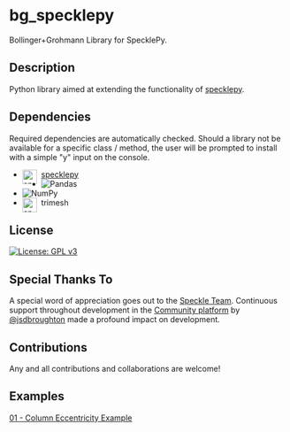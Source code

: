 # bg_specklepy
Bollinger+Grohmann Library for SpecklePy.

## Description
Python library aimed at extending the functionality of [specklepy](https://github.com/specklesystems/specklepy).

## Dependencies
Required dependencies are automatically checked. Should a library not be available for a specific class / method, the user will be prompted to install with a simple "y" input on the console. 
* <img align="left" alt="specklepy" width="26px" src="https://speckle.systems/content/images/2022/06/logo-blue-2.png" style="padding-right:5px;">[specklepy](https://github.com/specklesystems/specklepy)
* ![Pandas](https://img.shields.io/badge/pandas-%23150458.svg?style=for-the-badge&logo=pandas&logoColor=white)
* ![NumPy](https://img.shields.io/badge/numpy-%23013243.svg?style=for-the-badge&logo=numpy&logoColor=white)
* <img align="left" alt="specklepy" width="26px" src="https://user-images.githubusercontent.com/1403074/50364429-c135c980-0524-11e9-8128-bdefe1ea8de8.png" style="padding-right:5px;">trimesh

## License
[![License: GPL v3](https://img.shields.io/badge/License-GPLv3-blue.svg)](https://www.gnu.org/licenses/gpl-3.0)

## Special Thanks To
A special word of appreciation goes out to the [Speckle Team](https://speckle.systems/). Continuous support throughout development in the [Community platform](https://speckle.community/) by [@jsdbroughton](https://github.com/jsdbroughton) made a profound impact on development.

## Contributions
Any and all contributions and collaborations are welcome! 

## Examples
[01 - Column Eccentricity Example]()
